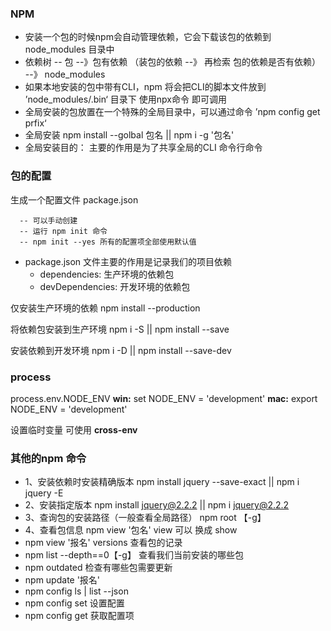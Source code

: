 ### NPM
 + 安装一个包的时候npm会自动管理依赖，它会下载该包的依赖到node_modules 目录中
 + 依赖树 -- 包 --》包有依赖 （装包的依赖 --》 再检索 包的依赖是否有依赖） --》 node_modules
 + 如果本地安装的包中带有CLI，npm 将会把CLI的脚本文件放到 ’node_modules/.bin‘ 目录下  使用npx命令 即可调用
 + 全局安装的包放置在一个特殊的全局目录中，可以通过命令 ’npm config get prfix‘
 + 全局安装  npm install --golbal 包名  || npm i -g '包名'
 + 全局安装目的： 主要的作用是为了共享全局的CLI 命令行命令

### 包的配置
生成一个配置文件  package.json
```
  -- 可以手动创建
  -- 运行 npm init 命令
  -- npm init --yes 所有的配置项全部使用默认值
```

- package.json 文件主要的作用是记录我们的项目依赖
  + dependencies: 生产环境的依赖包
  + devDependencies: 开发环境的依赖包

仅安装生产环境的依赖
npm install --production

将依赖包安装到生产环境
npm i -S || npm install --save

安装依赖到开发环境
npm i -D || npm install --save-dev

### process
process.env.NODE_ENV
**win:**
set NODE_ENV = 'development'
**mac:**
export NODE_ENV = 'development'

设置临时变量
可使用 **cross-env**

### 其他的npm 命令
+ 1、安装依赖时安装精确版本  npm install jquery --save-exact || npm i jquery -E
+ 2、安装指定版本 npm install jquery@2.2.2 || npm i jquery@2.2.2
+ 3、查询包的安装路径（一般查看全局路径） npm root 【-g】
+ 4、查看包信息 npm view '包名' view 可以 换成 show
+ npm view '报名' versions 查看包的记录 
+ npm list --depth==0【-g】 查看我们当前安装的哪些包
+ npm outdated 检查有哪些包需要更新
+ npm update '报名' 
+ npm config ls | list --json
+ npm config set 设置配置
+ npm config get 获取配置项
